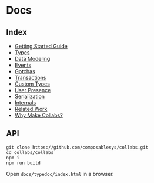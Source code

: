 # Docs

## Index

- [Getting Started Guide](./getting_started_guide.md)
- [Types](./types.md)
- [Data Modeling](./data_modeling.md)
- [Events](./events.md)
- [Gotchas](./gotchas.md)
- [Transactions](./transactions.md)
- [Custom Types](./custom_types.md)
- [User Presence](./user_presence.md)
- [Serialization](./serialization.md)
- [Internals](./internals.md)
- [Related Work](./related_work.md)
- [Why Make Collabs?](./why.md)

## API

```
git clone https://github.com/composablesys/collabs.git
cd collabs/collabs
npm i
npm run build
```

Open `docs/typedoc/index.html` in a browser.
